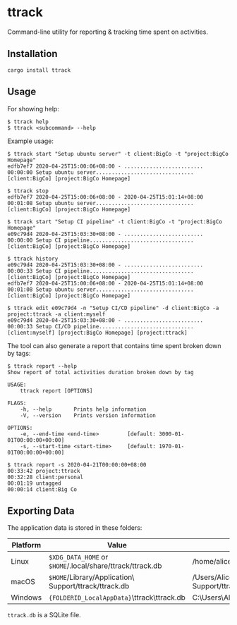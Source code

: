 # ttrack

Command-line utility for reporting & tracking time spent on activities.

## Installation

```
cargo install ttrack
```

## Usage

For showing help:

```
$ ttrack help
$ ttrack <subcommand> --help
```

Example usage:

```
$ ttrack start "Setup ubuntu server" -t client:BigCo -t "project:BigCo Homepage"
edfb7ef7 2020-04-25T15:00:06+08:00 - ......................... 00:00:00 Setup ubuntu server............................... [client:BigCo] [project:BigCo Homepage]

$ ttrack stop
edfb7ef7 2020-04-25T15:00:06+08:00 - 2020-04-25T15:01:14+08:00 00:01:08 Setup ubuntu server............................... [client:BigCo] [project:BigCo Homepage]

$ ttrack start "Setup CI pipeline" -t client:BigCo -t "project:BigCo Homepage"
e09c79d4 2020-04-25T15:03:30+08:00 - ......................... 00:00:00 Setup CI pipeline................................. [client:BigCo] [project:BigCo Homepage]

$ ttrack history
e09c79d4 2020-04-25T15:03:30+08:00 - ......................... 00:00:33 Setup CI pipeline................................. [client:BigCo] [project:BigCo Homepage]
edfb7ef7 2020-04-25T15:00:06+08:00 - 2020-04-25T15:01:14+08:00 00:01:08 Setup ubuntu server............................... [client:BigCo] [project:BigCo Homepage]

$ ttrack edit e09c79d4 -n "Setup CI/CD pipeline" -d client:BigCo -a project:ttrack -a client:myself
e09c79d4 2020-04-25T15:03:30+08:00 - ......................... 00:00:33 Setup CI/CD pipeline.............................. [client:myself] [project:BigCo Homepage] [project:ttrack]
```

The tool can also generate a report that contains time spent broken down by tags:

```
$ ttrack report --help
Show report of total activities duration broken down by tag

USAGE:
    ttrack report [OPTIONS]

FLAGS:
    -h, --help       Prints help information
    -V, --version    Prints version information

OPTIONS:
    -e, --end-time <end-time>         [default: 3000-01-01T00:00:00+00:00]
    -s, --start-time <start-time>     [default: 1970-01-01T00:00:00+00:00]

$ ttrack report -s 2020-04-21T00:00:00+08:00
00:33:42 project:ttrack
00:32:28 client:personal
00:01:19 untagged
00:00:14 client:Big Co
```

## Exporting Data

The application data is stored in these folders:

|Platform | Value                                    | Example                                  |
| ------- | ---------------------------------------- | ---------------------------------------- |
| Linux   | `$XDG_DATA_HOME` or `$HOME`/.local/share/ttrack/ttrack.db | /home/alice/.local/share/ttrack/ttrack.db                 |
| macOS   | `$HOME`/Library/Application\ Support/ttrack/ttrack.db      | /Users/Alice/Library/Application\ Support/ttrack/ttrack.db |
| Windows | `{FOLDERID_LocalAppData}`\ttrack\ttrack.db                | C:\Users\Alice\AppData\Local\ttrack\ttrack.db            |

`ttrack.db` is a SQLite file.
